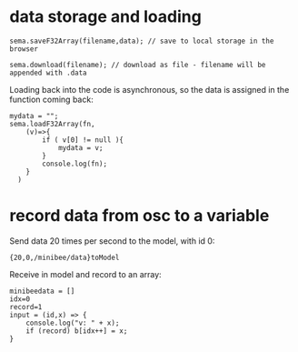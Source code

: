 # data storage and loading

```
sema.saveF32Array(filename,data); // save to local storage in the browser

sema.download(filename); // download as file - filename will be appended with .data
```

Loading back into the code is asynchronous, so the data is assigned in the function coming back:

```
mydata = "";
sema.loadF32Array(fn, 
    (v)=>{
        if ( v[0] != null ){
            mydata = v;  
        }
        console.log(fn);
    }
  )
```

# record data from osc to a variable

Send data 20 times per second to the model, with id 0:

```
{20,0,/minibee/data}toModel
```

Receive in model and record to an array:

```
minibeedata = []
idx=0
record=1
input = (id,x) => {
    console.log("v: " + x);
    if (record) b[idx++] = x;
}
```

